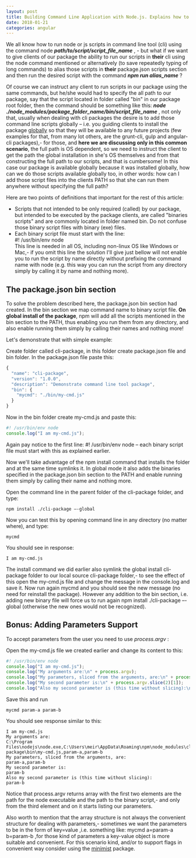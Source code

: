 ```yaml
---
layout: post
title: Building Command Line Application with Node.js. Explains how to build package that act (also or just) as command line tool
date: 2018-01-21
categories: angular
---
```


We all know how to run node or js scripts in command line tool (cli) using the command node <i><b>path/to/script/script_file_name</i></b> , - but what if we want to give clients of our package the ability to run our scripts in <b>their</b> cli using the node command mentioned or alternatively (to save repeatedly typing of long commands) to alias those scripts in <b>their</b> package.json scripts section and then run the desired script with the command <b><i>npm run alias_name</b></i> ?

Of course we can instruct any client to run scripts in our package using the same commands, but he/she would had to specify the all path to our package, say that the script located in folder called "bin" in our package root folder, then the command should be something like this: <i><b>node ./node_modules/package_folder_name/bin/script_file_name</b></i> , not only that, usually when dealing with cli packages the desire is to add those command line scripts globally – i.e. you guiding clients to install the package <u>globally</u> so that they will be available to any future projects (few examples for that, from many lot others, are the grunt-cli, gulp and angular-cli packages),- for those, and <b>here we are discussing only in this common scenario</b>, the full path is OS dependent, so we need to instruct the client to get the path the global installation in she's OS themselves and from that constructing the full path to our scripts, and that is cumbersome! In this case our package is available globally because it was installed globally, how can we do those scripts available globally too, in other words: how can I add those script files into the clients PATH so that she can run them anywhere without specifying the full path?

Here are two points of definitions that important for the rest of this article:
*	Scripts that not intended to be only required (called) by our package, but intended to be executed by the package clients, are called "binaries scripts" and are commonly located in folder named bin. Do not confuse those binary script files with binary (exe) files.
*	Each binary script file must start with the line:<br>#! /usr/bin/env node<br>This line is needed in all OS, including non-linux OS like Windows or Mac,- if you omit this line the solution I'll give just bellow will not enable you to run the script by name directly without prefixing the command name with node (e.g. this way you can run the script from any directory simply by calling it by name and nothing more).

## The package.json bin section
To solve the problem described here, the package.json bin section had created. In the bin section we map command name to binary script file. <b>On global install of the package</b>, npm will add all the scripts mentioned in the bin section to the PATH, thus enabling you run them from any directory, and also enable running them simply by calling their names and nothing more!

Let's demonstrate that with simple example:

Create folder called cli-package, in this folder create package.json file and bin folder. In the package.json file paste this:

```javascript
{
  "name": "cli-package",
  "version": "1.0.0",
  "description": "Demonstrate command line tool package",
  "bin": {
	"mycmd": "./bin/my-cmd.js"
  }  
}
```

Now in the bin folder create my-cmd.js and paste this:
```javascript
#! /usr/bin/env node
console.log("I am my-cmd.js");
```

Again pay notice to the first line: #! /usr/bin/env node – each binary script file must start with this as explained earlier.

Now we'll take advantage of the npm install <folder> command that installs the folder and at the same time symlinks it. In global mode it also adds the binaries specified in the package.json bin section to the PATH and enable running them simply by calling their name and nothing more.

Open the command line in the parent folder of the cli-package folder, and type:
    
    npm install ./cli-package –-global

Now you can test this by opening command line in any directory (no matter where), and type: 
    
    mycmd

You should see in response:
    
    I am my-cmd.js

The install command we did earlier also symlink the global install cli-package folder to our local source cli-package folder,- to see the effect of this open the my-cmd.js file and change the message in the console.log and save it. Now run again mycmd and you should see the new message (no need for reinstall the package). However any addition to the bin section, i.e. adding new binary file will force us to run again npm install ./cli-package –-global (otherwise the new ones would not be recognized).

## Bonus: Adding Parameters Support
To accept parameters from the user you need to use <i>process.argv</i> : 

Open the my-cmd.js file we created earlier and change its content to this:

```javascript
#! /usr/bin/env node
console.log("I am my-cmd.js");
console.log("My arguments are:\n" + process.argv);
console.log("My parameters, sliced from the arguments, are:\n" + process.argv.slice(2));
console.log("My second parameter is:\n" + process.argv.slice(2)[1]);
console.log("Also my second parameter is (this time without slicing):\n" + process.argv[3]);
```

Save this and run

    mycmd param-a param-b
    
You should see response similar to this:

```
I am my-cmd.js
My arguments are:
C:\Program Files\nodejs\node.exe,C:\Users\meir\AppData\Roaming\npm\node_modules\cli-package\bin\my-cmd.js,param-a,param-b
My parameters, sliced from the arguments, are:
param-a,param-b
My second parameter is:
param-b
Also my second parameter is (this time without slicing):
param-b
```

Notice that process.argv returns array with the first two elements are the path for the node executable and the path to the binary script,- and only from the third element and on it starts listing our parameters.

Also worth to mention that the array structure is not always the convenient structure for dealing with parameters,- sometimes we want the parameters to be in the form of key=value ,i.e. something like: mycmd a=param-a b=param-b ,for those kind of parameters a key-value object is more suitable and convenient. For this scenario kind, and/or to support flags in convenient way consider using the [minimist](https://www.npmjs.com/package/minimist) package.
